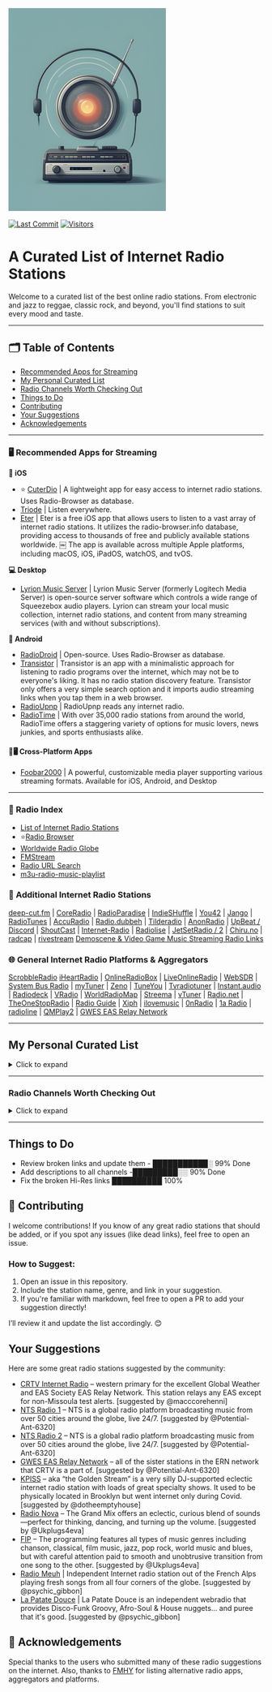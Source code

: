 ![Logo](https://github.com/deroverda/recommended-radio-streams/blob/main/logo_resized_enhanced.png?raw=true)

[![Last Commit](https://img.shields.io/github/last-commit/deroverda/recommended-radio-streams?style=flat-square)](https://github.com/deroverda/recommended-radio-streams)
[![Visitors](https://api.visitorbadge.io/api/VisitorHit?user=deroverda&repo=recommended-radio-streams&countColor=%237B1E7A&style=flat-square)](https://github.com/deroverda/recommended-radio-streams)



# A Curated List of Internet Radio Stations

Welcome to a curated list of the best online radio stations. From electronic and jazz to reggae, classic rock, and beyond, you'll find stations to suit every mood and taste.




---

## 🗂️ Table of Contents
- [Recommended Apps for Streaming](#️-recommended-apps-for-streaming)
- [My Personal Curated List](#my-personal-curated-list)
- [Radio Channels Worth Checking Out](#radio-channels-worth-checking-out)
- [Things to Do](#things-to-do)
- [Contributing](#contributing)
- [Your Suggestions](#your-suggestions)
- [Acknowledgements](#acknowledgements)

  

---

### 🖥️ **Recommended Apps for Streaming**

**📱 iOS**
- ⭐ [CuterDio](https://cuterdio.com/en) | A lightweight app for easy access to internet radio stations. Uses Radio-Browser as database. 
- [Triode](https://triode.app/) | Listen everywhere.
- [Eter](https://apps.apple.com/se/app/eter-streaming-internet-radio/id1523221566?l=en-GB) | Eter is a free iOS app that allows users to listen to a vast array of internet radio stations. It utilizes the radio-browser.info database, providing access to thousands of free and publicly available stations worldwide.  ￼ The app is available across multiple Apple platforms, including macOS, iOS, iPadOS, watchOS, and tvOS.  

**💻 Desktop**
- [Lyrion Music Server](https://github.com/LMS-Community) | Lyrion Music Server (formerly Logitech Media Server) is open-source server software which controls a wide range of Squeezebox audio players. Lyrion can stream your local music collection, internet radio stations, and content from many streaming services (with and without subscriptions).

**🤖 Android**
- [RadioDroid](https://github.com/segler-alex/RadioDroid) | Open-source. Uses Radio-Browser as database. 
- [Transistor](https://codeberg.org/y20k/transistor) | Transistor is an app with a minimalistic approach for listening to radio programs over the internet, which may not be to everyone's liking. It has no radio station discovery feature. Transistor only offers a very simple search option and it imports audio streaming links when you tap them in a web browser.
- [RadioUpnp](https://play.google.com/store/apps/details?id=com.watea.radio_upnp) | RadioUpnp reads any internet radio.
- [RadioTime](https://play.google.com/store/apps/details?id=com.radiotime.app) | With over 35,000 radio stations from around the world, RadioTime offers a staggering variety of options for music lovers, news junkies, and sports enthusiasts alike.

#### **📱🖥️ Cross-Platform Apps**
- [Foobar2000](https://www.foobar2000.org/) | A powerful, customizable media player supporting various streaming formats. Available for iOS, Android, and Desktop



---

### 📜 Radio Index

- [List of Internet Radio Stations](https://en.wikipedia.org/wiki/List_of_Internet_radio_stations)
- ⭐[Radio Browser](https://www.radio-browser.info)
- [Worldwide Radio Globe](https://radio.garden/)
- [FMStream](https://fmstream.org)
- [Radio URL Search](https://streamurl.link)
- [m3u-radio-music-playlist](https://junguler.github.io/m3u-radio-music-playlists)

### 🔗 Additional Internet Radio Stations
[deep-cut.fm](https://deep-cut.fm) | [CoreRadio](https://coreradio.online/) | [RadioParadise](https://www.radioparadise.com) | [IndieSHuffle](https://www.indieshuffle.com) | [You42](https://www.you42.com) | [Jango](https://www.jango.com) | [RadioTunes](https://www.radiotunes.com)  | [AccuRadio](https://www.accuradio.com) | [Radio.dubbeh](https://radio.dubbeh.net/) | [Tilderadio](https://tilderadio.org/) | [AnonRadio](https://anonradio.net) | [UpBeat / Discord](https://discord.com) | [ShoutCast](https://www.shoutcast.com) | [Internet-Radio](https://www.internet-radio.com) | [Radiolise](https://radiolise.com) | [JetSetRadio / 2](https://jetsetradio.live/) | [Chiru.no](https://chiru.no) | [radcap](https://www.radcap.ru)  | [rivestream](https://www.rivestream.com) [Demoscene & Video Game Music Streaming Radio Links](https://mw.rat.bz/davgmsrl/)

### 🌐 General Internet Radio Platforms & Aggregators
[ScrobbleRadio](https://scrobblerad.io/) [iHeartRadio](https://www.iheart.com) | [OnlineRadioBox](https://onlineradiobox.com) | [LiveOnlineRadio](https://www.liveonlineradio.net) | [WebSDR](http://websdr.org/) | [System Bus Radio](https://github.com/fulldecent/system-bus-radio) | [myTuner](https://mytuner-radio.com) | [Zeno](https://zeno.fm) | [TuneYou](https://tuneyou.com) | [Tvradiotuner](https://tvradiotuner.com) | [Instant.audio](https://instant.audio) | [Radiodeck](https://www.radiodeck.com) | [VRadio](https://www.vradio.app) | [WorldRadioMap](https://www.worldradiomap.com) | [Streema](https://streema.com) | [vTuner](https://www.vtuner.com) | [Radio.net](https://www.radio.net) | [TheOneStopRadio](https://theonestopradio.com) | [Radio Guide](https://www.radioguide.fm) | [Xiph](https://xiph.org) | [ilovemusic](https://ilovemusic.de/) | [0nRadio](https://0nradio.com) | [1a Radio](https://1aradio.com) | [radioline](https://www.radioline.co) | [QMPlay2](https://github.com/zaps166/QMPlay2) | [GWES EAS Relay Network](https://gwes-eas.network/listen/)

---

## My Personal Curated List
<details>
  <summary>Click to expand</summary>

### Artist Specific 👑
- **2pac (Exclusive Radio)**: [Link](https://streaming.exclusive.radio/er/2pac/icecast.audio)  
- **ABBA (Exclusive Radio)**: [Link](https://streaming.exclusive.radio/er/abba/icecast.audio)  
- **Aretha Franklin (Exclusive Radio)**: [Link](https://streaming.exclusive.radio/er/arethafranklin/icecast.audio)  
- **BB King (Exclusive Radio)**: [Link](https://streaming.exclusive.radio/er/bbking/icecast.audio)  
- **Bob Marley (Exclusive Radio)**: [Link](https://streaming.exclusive.radio/er/bobmarley/icecast.audio)  
- **Creedence Clearwater Revival (Exclusive Radio)**: [Link](https://streaming.exclusive.radio/er/creedence/icecast.audio)  
- **Daft Punk (Exclusive Radio)**: [Link](https://www.surfmusik.de/m3u/exclusively-daft-punk,20696.m3u)  
- **Ella Fitzgerald (Exclusive Radio)**: [Link](https://streaming.exclusive.radio/er/ellafitzgerald/icecast.audio)  
- **Eric Clapton (Exclusive Radio)**: [Link](https://streaming.exclusive.radio/er/ericclapton/icecast.audio)  
- **Fleetwood Mac (Exclusive Radio)**: [Link](https://streaming.exclusive.radio/er/fleetwoodmac/icecast.audio)  
- **Jimi Hendrix (Exclusive Radio)**: [Link](https://streaming.exclusive.radio/er/hendrix/icecast.audio)  
- **John Coltrane (Exclusive Radio)**: [Link](http://streaming.exclusive.radio/er/johncoltrane/icecast.audio)  
- **Steely Dan (Exclusive Radio)**: [Link](https://streaming.exclusive.radio/er/steelydan/icecast.audio)  
- **Supertramp (Exclusive Radio)**: [Link](https://streaming.exclusive.radio/er/supertramp/icecast.audio)  
- **The Beatles (Exclusive Radio)**: [Link](http://streaming.exclusive.radio/er/beatles/icecast.audio)  
- **The Police (Exclusive Radio)**: [Link](https://streaming.exclusive.radio/er/policehits/icecast.audio)  
- **Van Morrison (Exclusive Radio)**: [Link](https://streaming.exclusive.radio/er/vanmorrison/icecast.audio)  
- **Red Hot Chili Peppers (Australian Digital Radio Network)**: [Link](http://abm22.com.au:8000/CONTAINER129)  
- **Eminem (Australian Digital Radio)**: [Link](http://abm21.com.au:8000/CONTAINER158) | Slim Shady
- **⭐Grateful Dead Radio - WGDR**: [Link](https://www.madmusicradio.com/wgdr)
- **Grateful Dead**: [Link](http://108.163.245.230:8100/stream) | unknown station
- **Rolling Stones (Virgin Radio Rockstar)**: [Link](https://icy.unitedradio.it/VirginSpecialEvent.mp3)

---

### Classical 🎻

- **Calm Radio - Symphony**: [Link](https://calmradio.com/channel-guide/classical-music)
- **Calm Radio - Classical Mix**: [Link](https://calmradio.com/channel-guide/classical-music)
- **Calm Radio - Opera**: [Link](https://calmradio.com/channel-guide/classical-music)
- **WFMT Chicago**: [Link](https://www.wfmt.com/) | WFMT has been broadcasting classical music since 1951. Its website says WFMT "strives to entertain, engage, and above all, respect its listeners with a quality and variety of programming found nowhere else". 
- **WBJC Baltimore**: [Link](https://www.wbjc.com/) | WBJC-FM is the classical radio voice of Baltimore City Community College.
- **WMNR**: [Link](https://www.wmnr.org/listen) | WMNR Fine Arts Radio is a public radio station, licensed to the Town of Monroe (Connecticut). We are on air 24/7,  providing classical and classic music via FM signal to much of Connecticut and nearby portions of New York. Our live stream is enjoyed around the world.
- **Concertzender Baroque**: [Link](https://www.concertzender.nl/programma_genre/oude-muziek/) | Baroque 

- **Only Mozart (Australian Digital Radio**: [Link](http://abm21.com.au:8000/CONTAINER10) | Mozart 
---

### Electronic ⚡
- **1.FM - Deep Techno & House**: [Link](https://www.1.fm/stations)
- **Cashmere Radio**: [Link](http://cashmereradio.com) | A Berlin-based station with diverse, experimental electronic music.
- **Dance Wave**: [Link](http://dancewave.com) | Focuses on upbeat electronic dance music.
- **FluxFM - ChillHop**: [Link](http://fluxfm.de/chillhop) | Plays a relaxed mix of hip-hop influenced electronic beats.
- **FluxFM - Hippie Trippy Garden**: [Link](https://www.fluxfm.de/posts/401dece5-d1f7-4d5b-9a50-5a1481758118) | Features psychedelic and experimental electronic music.
- **FluxFM - Sound Of Berlin**: [Link](http://fluxfm.de/sound-of-berlin) | Showcases the electronic music scene of Berlin.
- **FluxFM - Berlin Beach House Radio**: [Link](http://fluxfm.de/berlin-beach-house)  
- **Frisky Deep**: [Link](https://www.friskyradio.com/) | Specializes in deep house and similar electronic styles.
- **Frisky Radio**: [Link](https://www.friskyradio.com/) | A broader mix of various electronic genres.
- **LYL Radio**: [Link](https://lyl.live/) |  An independent station known for diverse and eclectic electronic selections.
- **LuxuriaMusic**: [Link](http://luxuriamusic.com) | Plays retro-futuristic and exotica-influenced electronic music.
- **Octave Radio**: [Link](http://octaveradio.com) | Plays a variety of electronic music, sometimes also categorized as Jazz.
- **OpenLab FM**: [Link](https://openlab.fm) | Broadcasting from Ibiza, this station offers a unique blend of electronic music and visual arts, curated by a roster of creative professionals.
- **NTS Radio - Poolside**: [Link](http://ntslive.co.uk) | Features chill and summery electronic vibes.
- **Radio Caprice - Minimal Tech House**: [Link](http://www.radcap.ru/) | Tech house
- **Skylab Radio**: [Link](http://skylabradio.com) | Known for spacey, ambient, and experimental electronic sounds.
- **Datafruits**: [Link](https://datafruits.fm/) | Focuses on chiptune and video game-inspired electronic music.
- **dublab**: [Link](http://dublab.com) | Features a wide range of experimental and underground electronic music.
- **TEKnival Radio**: [Link](http://teknivalradio.com) | Plays hard-edged techno and rave-inspired electronic music. 
- **Rainwave - All**: [Link](http://rainwave.cc/all) | A mix of different types of video game music including electronic styles.
- **Rainwave - Chiptunes**: [Link](https://rainwave.cc/chiptune/)  | BLEEPS AND BLOOPS, FROM GAMES AND MORE.
- **Italoradio.fm**: [Link](https://italoradio.fm/) | Plays Italo-disco music.
- **Radio ItaloPower!**: [Link](http://italopower.com) | Italodisco hits & rarities.
- **Radio BipTunia**: [Link](https://biptunia.com/) | Plays experimental and quirky electronic music.
- **Shonan Beach FM**: [Link](https://www.beachfm.co.jp/) | Japanese radio station focusing on chilled out electronic and beach vibes.
- **Fnoob Techno**: [Link](https://fnoobtechno.com/) | A dedicated techno station.
- **⭐Nightwave Plaza**: [Link](http://radio.plaza.one/mp3) | Welcome to 24/7 online vaporwave and future funk radio station.
- **Tech House (Australian Digital Radio)**: [Link](http://abm22.com.au:8000/CONTAINER18) | Tech House
- **Acid House (Australian Digital Radio)**: [Link](http://abm22.com.au:8000/CONTAINER1) | Acid House .

---

### Yacht Rock 🚤🌊

- **Doctor Pundit - Yacht Rock Jams**: [Link](https://www.doctorpundit.com/media/) | Yach Rock.  
- **Yacht Rock Miami**: [Link](https://www.yachtrockmiami.com/)  | Yach Rock.  
- **SuperStereo 1 - Yacht Rock**: [Link](https://www.hiresaudio.online/category/radio/) | Yach Rock. #



---

### General 📻
- **BBC Radio 6 Music**: [Link](https://gist.github.com/bpsib/67089b959e4fa898af69fea59ad74bc3)
- **Birch Street Radio**: [Link](https://jenny.torontocast.com:8172/stream) | adult alternative, classic rock, folk rock, alternative rock, americana, indie rock, progressive rock, singer-songwriters 
- **Classic Vinyl HD**: [Link](https://walmradio.com/classic/)  | general
- **KTKE 101.5 FM**: [Link](https://www.truckeetahoeradio.com/) | general station
- **Lahmacun Radio**: [Link](https://streaming.lahmacun.hu/listen/lahmacun_radio/radio.mp3) | Lahmacun.hu is an online music & more radio from Budapest.
- **SuperStereo 1+ - Disco, Soul & Funk**: [Link](https://www.hiresaudio.online/category/radio/)  
- **Soho Radio**: [Link](http://sohoradio.com) | A London-based station with a variety of music and talk shows.
- **Technicolor Web Of Sound**: [Link](https://www.techwebsound.com/) | Plays 1960s psychedelic rock and pop. 
- **The Dump**: [Link](http://thedump.com) |  Eclectic mix of various genres and obscure music.
- **The Lake Radio**: [Link](http://thelakeradio.com) | The Lake is a place for music and sounds. The radio stream runs at all hours of the day and is randomized. No one knows what The Lake plays next.
- **The SoCal Sound**: [Link](http://thesocalsound.org) | Features contemporary California rock, pop and indie music. 
- **The Penthouse**: [Link](https://thepenthouse.fm/) | Asoul, r&b and pop music. variety of classic 
- **Time Capsule Show**: [Link](https://ckut.ca/timecapsule/))  
- **Totally Wired Radio**: [Link](http://totallywiredradio.com) |  Plays a mix of indie, punk, and alternative music.
- **181.fm**: [Link](https://www.181.fm/)  
- **KBON**: [Link](https://www.kbon.com/) | Plays a mix of Louisiana-based music.
- **KKJZ-HD88.1**: [Link](https://kkjz.org/) | A public radio station that plays jazz and blues.
- **Le Grigri**: [Link](http://legrigri.com) | Plays a mix of African and Caribbean music.
- **Le Mellotron**: [Link](http://lemellotron.com) | Features a mix of world music, jazz and electronic.
- **Mondo Bongo Radio**: [Link](http://mondobongoradio.com) | Plays a mix of world music, exotica and soul.
- **Mutant Radio**: [Link](https://www.mutantradio.net) |  Plays an eclectic mix of experimental and alternative music.
- **⭐Nugs Radio**: [Link](http://nugs.net) |  Plays live recordings of rock and jam bands.
- **REYFM**: [Link](https://rey.fm/) | Plays contemporary pop and latin music.
- **Radio France**: [Link](http://www.radiofrance.fr/live) | A French public radio station with a variety of programming.
- **Radio Paradise - Main Mix**: [Link](http://radioparadise.com/main-mix)
- [Radio Paradise - Main Mix](http://radioparadise.com/main-mix)
- **Radio Free Phoenix**: [Link](http://radiofreephoenix.com) | general
- **Radio Krimi**: [Link](http://radiokrimi.com) | Plays mystery-themed radio dramas.
- **Retro Soul Radio UK**: [Link](https://www.retrosoulradio.co.uk) | Plays soul music, featuring both classic and contemporary soul tracks.
- **KEXP**: [Link](https://www.kexp.org/listen/) | Highly praised for its exceptional music selection.
- **⭐Do!! You!!! Radio**: [Link](https://doyouworld.out.airtime.pro/doyouworld_a) | London-based community radio station. Family radio Broadcasting from London town Monday to Friday. Do!! You!!! World is a totally independent station, free of corporate investment. A radio station solely funded by the listeners that will always be free at the point of use.
- **⭐Radio Nula**: [Link](https://strm.radionula.com/classics) | CLASSIC Soul - Funk - Disco - Hip-Hop and all that Jazz 
- **Netil Radio**: [Link](https://netilradio.out.airtime.pro/netilradio_a) |London's community voice broadcasting live from a converted shipping container atop of Netil Market.
- **⭐FIP**: [Link](https://stream.radiofrance.fr/fip/fip.m3u8) | Welcome to Fip, the most eclectic music radio in the world! Listen online to the 8 thematic webradios and find your favorite shows, all for free and without advertising. 
- **Fluid Radio**: [Link](http://uk4-vn.webcast-server.net:9270/) | Fluid Radio brings you the best in experimental frequencies allowing listeners, artists, producers and promoters to be completely involved in the growth and direction of the station. Focusing on experimental genres, we aim to provide a space to share in the creative process and spread the experience of inner exploration through musical expression. The playlist is diverse, encompassing Ambient, Modern Classical, Experimental Acoustic, Folk and Abstract sounds.
- **⭐La Patate Douce**: [Link](http://listen.radioking.com/radio/285742/stream/331753)
- **⭐WFMU**: [Link](http://wfmu.org) | A freeform radio station offering a wide range of music, from rock to experimental.
- **Zeno.FM GTA Radio**: [Link](https://stream.zeno.fm/qe1hrwvkg48uv) | GTA playlist. 
---

### Hip-Hop/Rap 🎤
- **90s90s HipHop & Rap**: [Link](http://streams.90s90s.de/hiphop/mp3-192/streams.90s90s.de/) | 90s.
- **181.FM - Old School HipHop/RnB**: [Link](http://listen.181fm.com/181-oldschool_128k.mp3) | Old school.
- **Old School Rap (Australian Digital Radio)**: [Link](http://abm21.com.au:8000/CONTAINER69) | Old School Rap

---

 
### Jazz 🎷
- **Adroit Jazz Underground**: [Link](https://mytuner-radio.com/sv/radio/adroit-jazz-underground-492026/) | Focuses on underground and less mainstream jazz.
- **Jazz Con Class**: [Link](http://jazzconclass.com) | Jazz Con Class Radio, hosted by Jose Reyes, is a 24/7 online station focused on traditional/classic Jazz from the late 40s to the early 70s. It aims to revive and celebrate Jazz music, which Reyes feels has been overlooked
- **KSDS Jazz 88.3 FM**: [Link](https://www.jazz88.org/) | A public radio station broadcasting classic and contemporary jazz.
- **Radio Suisse Jazz**: [Link](http://radiosuissejazz.ch) | Radio Swiss Jazz is the perfect musical companion: swinging standards from the «Great American Songbook» as well as gems of innovative bebop instrumentalists, supplemented with Latin, Black and World Music, result in the ideal non-stop mix for any time of day or night. 
- **WBGO 88.3**: [Link](http://wbgo.org) | A New York-based public radio station specializing in jazz.
- **WDNA 88.9**: [Link](http://wdna.org) |  Miami-based public radio station focused on jazz and Latin jazz.
- **KEWU-FM (89.5 MHz Jazz 89.5)**: [Link](https://kewuradio.ewu.edu/KEWU_Jazz_89.5) | A public radio station with a focus on jazz.
- **Octave Radio**: [Link](https://octaverecords.out.airtime.pro/octaverecords_a?_ga=2.139116787.1781832620.1687634712-199058362.1687634712) | Also appears in the Electronic category, sometimes plays jazz.
- **⭐Head Wax Radio**: [Link](https://headwaxradio.radioca.st/stream) | Future sounds of jazz. Head Wax is music for your mind, body and soul... and your dancing feet. Broadcasting from Dublin, Ireland from the same people who gave us Dublin's JazzFM 89.8 back in the day.
- **Concertzender - Jazznotjazz**: [Link](https://www.concertzender.nl/programma_genre/oude-muziek/)

---
  

### Lounge & Chill 🍹🌅🌴
- **1.FM - Costa Del Mar**: [Link](https://www.1.fm/stations) | Vibe out to ambient and lounge music. Costa Del Mar is easy listening inspired by the sea.
- **1.FM - Sax4Love**: [Link](https://www.1.fm/stations) | Sax4Love is dedicated exclusively to Saxophone music and offers you this unique channel: "Smooth Jazz".
- **24/7 LoFi Radio**: [Link](https://www.247lofiradio.com/) | LoFi
- **FluxFM - FluxLounge**: [Link](http://fluxfm.de/fluxlounge) | An unexcited mix of soft pop, singer-songwriter and smooth tunes ensures a pleasant feel-good atmosphere. A bubble bath for the ears.
- **Blue Marlin Ibiza**: [Link](http://www.bluemarlinibiza.com/radio/live) | The station offers a curated mix of Balearic beats, house, and electronic music, reflecting the relaxed yet vibrant atmosphere of Ibiza. It streams live DJ sets and exclusive music.
- **Nordic Lodge**: [Link](https://www.nordiclodgeradio.com/) | Chill-out Music for the Open-Minded Listener
- **Ambient Sleeping Pill**: [Link](https://s.stereoscenic.com/asp-h.m3u) | internet radio streaming music for sleep, meditation or study; for tuning out distractions or simply relaxing; ad-free, beat-free, never too new-age or dark 
- **The Queit Village**: [Link](https://cp3.shoutcheap.com:2199/tunein/mark1234.pls) | The Quiet Village is the soundtrack for your Tiki bar! Featuring Exotica, Hawaiian and Lounge music from yesterday and today, and interviews.
- **FreeCodeCamp**: [Link](https://coderadio-admin-v2.freecodecamp.org/listen/coderadio/radio.mp3) | Welcome to Code Radio. 24/7 music designed for coding.
- **⭐Hunter FM LoFi**: [Link](https://live.hunter.fm/lofi_high) | Perfect beats for studying and working, or even relaxing and falling asleep. 
- **⭐Moon Phase Radio**: [Link](https://cp12.serverse.com/proxy/moonphase/stream) | Moon Phase Radio brings to you commercial free Ambient & Downtempo music 24 hrs a day. MPR commenced broadcasting on 1st January 2010. Our Ambient music is a great way of distancing yourself from this busy planet and experiencing the calm of Mare Tranquillitatis.
- **Smooth Chill**: [Link](https://media-ssl.musicradio.com/ChillMP3) | Music To Chill To
- **Radio Schizoid - Chillout**: [Link](http://94.130.113.214:8000/chill) | Escape Reality - Chillout /Ambient Finest Psychedelic Chillout/Ambient Tunes.
- **Mother Earth Radio**: [Link](http://motherearthradio.com) | Plays a mix of nature-themed, acoustic music.
- **Mother Earth Radio - Instrumental**: [Link](http://motherearthradio.com/instrumental)  
- **NTS - Slow Focus**: [Link](https://stream-mixtape-geo.ntslive.net/mixtape) | Meditative, relaxing and beatless: ambient, drone and ragas. Tune in and zone out with NTS&apos; compendium of the beatless and transcendental. Calming sounds to help you focus or drift away.
- **Ambinature Radio**: [Link](https://nature-rex.radioca.st/stream) | Ambi Nature Radio (Sleep, Relaxation & Meditation) is a station with the focus on providing natural relaxation sounds. We don’t play any music, just let your mind be free while listening to the most relaxing nature sounds of the earth.
- **Limbik Frequencies - Radio Elektro[u]nique**: [Link](https://limbikfreq.com/public/limbik_frequencies) | A tasty blend of deep fried beats.

---

### Oldies/Classic 📼
- **Pumpkin FM - 1940s radio**: [Link](http://pumpkinfm.com/1940s-stream) | The Old Time Radio Network
- **Pumpkin FM - Radio England**: [Link](http://pumpkinfm.com/radio-england-stream) | The Old Time Radio Network
- **Ultimate Oldies Radio**: [Link](http://ultimateoldiesradio.com) | Musical History of the 50's, 60's, 70's & More!
- **Vintage Obscura Radio**: [Link](http://vintageobscura.com) | Nearly 100,000 music-obsessed researchers scour the internet daily to uncover nearly forgotten music of every genre and category at /r/vintageobscura
- **Radio Nostalgia**: [Link](http://cast1.torontocast.com:1630/stream) | Plays classic pop and music from the 1940's to 1980's.
- **The Retro Attic**: [Link](	https://psn3.prostreaming.net:2199/tunein/theretro.pls) | 50s-70S LOST AND CLASSIC OLDIES
- **Radio Dismuke – 1920’s 1930’s Jazz and Pop**: [Link](http://dismuke.org) | Plays music from the 1920s and 1930s, including jazz and pop classics.

---

### Reggae & Dub 🇯🇲 🟩🟨🟥
- **Dr Dick's Dub Shack**: [Link](http://drdicksdubshack.com) | Bermuda-based online radio station playing all species of dub, downtempo and bass music -  from the classic early analogue dub reggae of the 60s and 70s, through to 80s and 90s digidub, on to year 3000 steppas and future bass music!
- **Alpha Boys School Radio**: [Link](http://alphaboysschoolradio.com) | Every song features at least one past student of the Alpha music programme in Kingston, Jamaica. Founded in 1880, Alpha has helped launch the careers of jazz innovators, ska pioneers and reggae icons. Operated by the Sisters of Mercy of Jamaica, a Catholic order of nuns since 1890, Alpha continues to develop the next generation of music talent.
- **King Dub Radio**: [Link](http://london-dedicated.myautodj.com:8862/stream) | King Dub Radio is the online radio station of 'King Dub Records' from France. They are dedicated to spread Soundsystem Culture to the world and play Roots & Culture Dub as well as new digital Dub tune. 
---

### ⭐**SomaFM**
- **SomaFM - Bossa Beyond**: [Link](https://somafm.com/listen/) - Silky-smooth, laid-back Brazilian-style rhythms of Bossa Nova, Samba and beyond
- **SomaFM - Deep Space One**: [Link](https://somafm.com/listen/) - Deep ambient electronic, experimental and space music. For inner and outer space exploration.
- **SomaFM - Groove Salad**: [Link](https://somafm.com/listen/) | A nicely chilled plate of ambient/downtempo beats and grooves.
- **SomaFM - Groove Salad Classic**: [Link](https://somafm.com/listen/) | The classic (early 2000s) version of a nicely chilled plate of ambient/downtempo beats and grooves.
- **SomaFM - Left Coast 70s**: [Link](https://somafm.com/listen/) | Mellow album rock from the Seventies. Yacht not required.
- **SomaFM - SF Police Scanner**: [Link](https://somafm.com/listen/) | San Francisco Public Safety Scanner Feed
- **SomaFM - Seven Inch Soul**: [Link](https://somafm.com/listen/) | Vintage soul tracks from the original 45 RPM vinyl.
- **SomaFM - ThistleRadio**: [Link](https://somafm.com/listen/) | Exploring music from Celtic roots and branches
- **SomaFM - Suburbs of Goa**: [Link](http://somafm.com/suburbsofgoa) | Desi-influenced Asian world beats and beyond.
- **SomaFM - ALL CHANNELS**: [Link](https://somafm.com/listen/)

---

### HiRes and CD-quality internet radio stations - Enjoy music in the highest possible quality, streaming in lossless HiFi.
- **WBOR Radio**: [Link](https://wbor.org)
- **96bFM**: [Link](https://95bfm.com)
- **Radio Random**: [Link](https://radiorandom.org)
- **Open Sky Radio**: [Link](https://opensky.radio)
- **JB Radio**: [Link](https://jb-radio.net)
- **SuperStereo: Signal 3+**: [Link](https://icecast.centaury.cl/superstereo/index3plus.html)
- **SuperStereo: Signal 7**: [Link](https://icecast.centaury.cl/superstereo/index7.html)
- **SuperStereo: Signal 6**: [Link](https://superstereohires.com/streams/)
- **SuperStereo: Signal 5**: [Link](https://superstereohires.com/streams/)
- **SuperStereo: Signal 4+**: [Link](https://superstereohires.com/streams/)
- **#SuperStereo: Signal 4**: [Link](https://superstereohires.com/streams/)
- **SuperStereo: Signal 3**: [Link](https://superstereohires.com/streams/)
- **SuperStereo: Signal 2**: [Link](https://superstereohires.com/streams/)
- **SuperStereo: Signal 1+**: [Link](https://superstereohires.com/streams/)
- **SuperStereo: Signal 1**: [Link](https://superstereohires.com/streams/)
- **Radio Jeunes Rheims**: [Link](https://www.rjrradio.fr)
- **Violent Forces Radio: '80s Thrash**: [Link](https://violentforcesradio.weebly.com)
- **Violent Forces Radio: General Thrash**: [Link](https://violentforcesradio.weebly.com)
- **Radio 90FM Valencia**: [Link](https://www.radio90.fm)
- **Radio Krov**: [Link](https://www.hiresaudio.online/radio-krov/)
- **Radio Bias**: [Link](https://biasradio.com)
- **Easy Radio**: [Link](https://www.easyradio.bg)
- **TEKnival Radio**: [Link](https://www.teknivalradio.co.uk)
- **The Cheese**: [Link](https://thecheese.co.nz)
- **Intense Radio**: [Link](https://sanctuaryinternational.com/intense-radio/)
- **LapFox Radio**: [Link](https://lapfoxradio.com)
- **Dance Wave!**: [Link](https://dancewave.online)
- **Magic Radio**: [Link](https://magic-radio.net)
- **Radio Calico**: [Link](https://www.radio-calico.com)
- **Mother Earth Radio**: [Link](https://motherearthradio.de/en/)
- **Djam Radio**: [Link](https://www.djam.radio)
- **Le Bon Mix**: [Link](https://www.lebonmix.radio)
- **Radio Sputnik**: [Link](https://audiophile.fm/radio-sputnik)
- **Radio Paradise (Global Mix)**: [Link](https://radioparadise.com/home)

---

### World Music 🌍
**African** 🪘🦁
- **Oroko Radio**: [Link](https://oroko.live/) | Afro Indie Radio features Indie, Folk, and Soul music, led by Nigerian-born artist Tommy WÁ. Blending Afro Indie acoustics with poetic storytelling, his music reflects a fusion of genres, drawing from experiences in Nigeria and Ghana. Written in English, Yoruba dialects, and pidgin, his soulful works promote connection and emotional depth.
- **Pan African Space Station**: [Link](https://panafricanspacestation.org.za/) | The Pan African Space Station (PASS), founded by Chimurenga and Neo Muyanga in 2008, is a dynamic platform blending a live radio studio, performance space, research hub, and internet radio station. Drawing inspiration from Sun Ra's philosophy, PASS creates new forms of knowledge, challenges perceptions of Africa, and explores shared human and historical connections.
- **Radio Caprice - Afrobeat**: [Link](http://www.radcap.ru/)
- **Alefa Music - Afrobeat** [Link](https://alefamusic.net/) | Alefamusic is a webradio dedicated to Malagasy music, especially the salegy rhythm. Founded in 2006 in France, it began as a radio show hosted by DJ Gasy Mich and Fabrice Mystone on Aligre FM 93.1 Paris, airing until November 2017. The webradio launched in 2012, continuing the show’s legacy by broadcasting Malagasy music worldwide.
- **Afro FM**: [Link](https://zeno.fm/radio/fm-afro/)
- **Jazz Afro**: [Link](http://jazz-radio-afro.ice.infomaniak.ch/jazz-radio-afro.mp3)
- **Afro House (Australian Digital Radio)**: [Link](http://abm22.com.au:8000/CONTAINER53) | Afro House 

**Latin/Caribbean** 🌴🎺
- **Gladys Palmera Coleccion**: [Link](http://gladyspalmera.com/coleccion) | Plays a mix of Latin and Spanish music.
- **Isla Negra Upbeat**: [Link](https://www.radio-browser.info/history/af54e7ca-3a45-40cd-8ca8-c5ee9bc4231d) | Radio Isla Negra is a non-profit, non-commercial radio station created by Hernan Rodriguez M in 1999 from the small beach town of Isla Negra, Chile. It has been an unparalleled source of handpicked music from across the musical spectrum. Its mission is to find the best tracks regardless of time, genre, or style.
- **Isla Negra Slowbeat**: [Link](https://www.radio-browser.info/history/c3517203-bd27-4019-9ba9-a72a53e4c88f)

**Asian** 🇯🇵
- **listen.moe**: [Link](https://listen.moe/kpop/stream) | k-pop
- **J-Pop Sakura 懐かしい asia DREAM radio**: [Link](https://cast1.torontocast.com:2170/;.mp3) | j-pop
- **J-Club Club Bandstand**: [Link](http://jclubradio.com) | Plays a mix of classic and contemporary Japanese music.
- **Pyongyang Radio FM**: [Link](https://listen7.myradio24.com/69366) | The Korean Central Broadcasting Station (KCBS) is North Korea’s main state-run radio broadcaster, established in 1945. It broadcasts in Korean on multiple frequencies, focusing on state propaganda, including praise for the leadership and promotion of Juche ideology. In 2024, Pyongyang Broadcasting Station, targeting South Korea and Japan, ceased operations after nearly 70 years.


**Other** 🌀
- **Celtic Music Radio**: [Link](https://www.celticmusicradio.net/) | Celtic Music Radio 95FM, run by volunteers, brings traditional, folk, roots, Americana, and world music to Glasgow and beyond. Supporting emerging acts, we connect with Scottish culture and festivals. Tune in via 95FM, DAB, apps, or online. As a charity, we rely on donations, fundraisers, and limited ads.
- **Worldwide FM**: [Link](https://worldwidefm.out.airtime.pro/worldwidefm_b) | Worldwide FM is an award-winning community and platform where marginalised voices, alternative perspectives and shared progressive values are brought to the forefront through music and culture. 
- **Hollow Earth Radio** : [Link](http://centova.rockhost.com:8001/stream) | We are also an all-ages music and performance venue. Our focus is on audio not often heard on the traditional radio dial, including: found sound, field recordings, forgotten music, local musicians, bedroom recordings, lo-fi demos, dreams, storytelling, conversations from within marginalized communities and things that feel real.  
- **Radio Caprice - Middle Eastern Music**: [Link](http://79.111.119.111:8004/middleeast) | Middle East 
---

### Misc 🎙️
- **Her.st - Propaganda Broadcast**: [Link](https://her.st/radio/) | This station is a 24/7 stream of Her.st Propaganda Broadcast! Conspiracy Theories, Philosophy, and more! Coast to Coast AM archives, Alan Watts lectures, Terence McKenna lectures, and more!
- **Pi ano**: [Link](http://stream.p-node.org/piano) |  Piano only. 

### Emergency/ATC 🚨✈️
- **Maricopa County - Police (Valley Wide) & DPS (Highway Patrol) - Phoenix, AZ Scanner**: [Link](http://brickcamp.biz:8097/city-scan)
- **Pittsburgh Police, Fire and EMS**: [Link](https://broadcastify.cdnstream1.com/21738)
- **LiveRTC KJFK Tower 2, New York**: [Link](https://www.liveatc.net/play/kjfk9_s.pls)

</details>

---

### Radio Channels Worth Checking Out
<details>
  <summary>Click to expand</summary>

These are some channels I’ve heard are good, but I haven't had the chance to check them all out yet. Feel free to explore and see what suits your taste! most links seem to be dead, manually search for these using the tools above. please report and I'll update.😊
- **1FM Chillout Lounge**: [Link](https://www.1.fm/stations) | Plays chillout, ambient, and relaxing music.
- **113.fm Hits 1997 – Ads**: [Link](https://www.113.fm/) | Plays popular music hits from 1997 along with occasional ads.
- **All Jazz Radio**: [Link](https://www.madmusicradio.com/wjzz) | All jazz.
- **Ambient Sleeping Pill**: [Link](https://ambientsleepingpill.com/) | internet radio streaming music for sleep, meditation or study; for tuning out distractions or simply relaxing; ad-free, beat-free, never too new-age or dark 
- **Antenne Bayern**: [Link](https://www.antenne.de/webradio/) | A German radio station playing a variety of music genres, including pop and classic hits.
- **Antenne Bayern – CoffeeHouse**: [Link](https://www.antenne.de/webradio/coffeemusic) | Features soft, relaxing music for a peaceful coffeehouse atmosphere.
- **Berlin Community Radio**: [Link](https://tunein.com/radio/Berlin-Community-Radio-s209811/) | A community radio station in Berlin offering diverse programming.
- **Beyond the Beat Generation**: [Link](http://www.beyondthebeatgeneration.com/) | Plays jazz and experimental music inspired by the Beat Generation.
- **Blue Marlin Ibiza – Dance/Elect**: [Link](https://www.bluemarlinibiza.com/radio/) | Plays electronic dance music and live DJ mixes from the Blue Marlin Ibiza.
- **Bondi Beach Radio – Sydney**: [Link](https://bondiradio.com.au/) | Broadcasting from Sydney’s Bondi Beach, featuring a mix of music and local news.
- **ChillTraxx – World’s Chillout Channel**: [Link](https://www.chilltrax.com/) | Plays relaxing chillout and downtempo music.
- **CKUT 90.3 Montreal College Community Radio**: [Link](http://ckut.ca) | A community radio station offering diverse programming from McGill University in Montreal.
- **Country Radio – USA**: [Link](https://country-radio.com/) | Plays country music, including classic hits and contemporary tracks.
- **Dublin Digital Radio – Ireland**: [Link](https://listen.dublindigitalradio.com/home) | An eclectic radio station from Dublin offering a mix of indie, electronic, and experimental music.
- **Eurodance Radio**: [Link](https://www.eurodance-radio.com/) | Plays Eurodance music, combining elements of house, techno, and pop.
- **Fine Music Radio 101.3 FM – Cape Town**: [Link](https://www.fmr.co.za/) | A South African radio station featuring classical music and jazz.
- **FIP – France**: [Link](https://www.radiofrance.fr/fip) | A French station with an eclectic playlist, including jazz, world music, and contemporary styles.
- **Folk Alley – Ohio**: [Link](https://folkalley.com/) | Plays folk music from Ohio, including contemporary and traditional songs.
- **Frisky Radio – Chill**: [Link](http://friskyradio.com) | Specializes in chill electronic music.
- **Frisky Radio – Deep**: [Link](https://www.friskyradio.com/) | Plays deep house and ambient electronic music.
- **Frisky Radio – Underground Electronic**: [Link](http://friskyradio.com) | Focuses on underground electronic genres like techno and deep house.
- **Galaxie Radio – Haiti**: [Link](http://galaxieradio.com) | Plays a variety of genres from Haiti, including reggae and kompa music.
- **Galaxie 104.5**: [Link](http://radiogalaxie.com) | Another frequency for Galaxie Radio offering similar Haitian music programming.
- **Irish Pub Radio**: [Link](http://irishpubradio.com) | Plays traditional Irish music, ideal for an Irish pub atmosphere.
- **Jazz 88 – San Diego**: [Link](https://jazz88.org) | A jazz station broadcasting from San Diego.
- **Jazz & Blues Radio – United States**: [Link](https://www.radio.se/s/jazzradio-blues) | Plays a mix of jazz and blues music.
- **Jazz24**: [Link](https://www.jazz24.org/) | A station dedicated to playing smooth and contemporary jazz.
- **JazzFM – UK**: [Link](http://jazzfm.com) | A British radio station focused on jazz, blues, and soul music.
- **KCLR96FM – Kilkenny, Ireland**: [Link](http://kclr96fm.com) | A regional station from Kilkenny, Ireland, offering a mix of music and local news.
- **KCRW 89.9 FM – Los Angeles**: [Link](https://www.kcrw.com/) | A public radio station offering a variety of music, talk, and culture programming.
- **KDHX 88.1 FM – St. Louis**: [Link](http://kdhx.org) | A community radio station in St. Louis offering diverse music and local programming.
- **KEXP – Seattle, University of Washington**: [Link](http://kexp.org) | A popular station from Seattle, offering indie and alternative music.
- **KEXP 90.3 FM – Seattle**: [Link](http://kexp.org) | Another station under the KEXP umbrella, focusing on indie, alternative, and world music.
- **KissFM 2.0 Trance**: [Link](http://kissfm.com) | Plays trance and electronic dance music.
- **KIX Belgium – Talk and Radio**: [Link](https://www.radiokix.be/) | Offers a variety of talk and music programming from Belgium.
- **KNBR 104.5 – KFOG S.F. Talk/Music**: [Link](http://knbr.com) | San Francisco's station blending talk and music programming.
- **KUSF 90.3 FM – San Francisco**: [Link](https://www.kusf.org) | A student-run station from the University of San Francisco offering diverse programming.
- **KUTX 98.9 FM – Austin**: [Link](http://kutx.org) | An Austin-based station offering music, including indie rock and Americana.
- **KUTX 98.9 – Austin UT**: [Link](http://kutx.org) | Another frequency for KUTX offering music programming from the University of Texas at Austin.
- **KZSC 88.1 FM – Santa Cruz**: [Link](http://kzsc.org) | A community radio station from Santa Cruz, California, featuring diverse music.
- **KZSU 90.1 FM – Stanford**: [Link](https://kzsu.stanford.edu/) | A college radio station offering experimental and alternative programming.
- **KZSU Stanford 90.1 FM – Stanford, CA**: [Link](http://kzsu.stanford.edu) | Stanford's student-run radio station offering a mix of music and talk.
- **MacSlon’s Irish Pub Radio**: [Link](http://www.macslons-irish-pub-radio.com/) | Plays Irish folk and traditional music for an authentic pub experience.
- **Mondo Radio – Pop and Jazz**: [Link](http://mondoradio.com) | Features a mix of pop and jazz music.
- **Newtown Radio – Prog – Good Alt. – Brooklyn**: [Link](https://newtownradio.com) | A Brooklyn-based station offering progressive rock and alternative music.
- **Radio Caroline 259 Gold**: [Link](http://radiocaroline.co.uk) | A station broadcasting classic hits, based on the historic Radio Caroline pirate radio.
- **Radio Dismuke – 1920’s 1930’s Jazz and Pop**: [Link](http://dismuke.org) | Plays music from the 1920s and 1930s, including jazz and pop classics.
- **Radio France Internationale – World News**: [Link](http://rfi.org) | Offers news programming with a global perspective.
- **Radio Free Europe/Radio Liberty**: [Link](https://www.rferl.org/) | Provides news and information for countries with limited media freedoms.
- **Radio Galaxie 104.5**: [Link](http://radiogalaxie.com) | Another frequency for Radio Galaxie offering similar Haitian music programming.
- **Radio Marija – Lithuania**: [Link](https://www.marijosradijas.lt/) | A Lithuanian radio station offering religious programming.
- **Radio Nacional de Espana (RNE)**: [Link](https://www.rtve.es/radio) | Spain's national radio station offering news, music, and culture.
- **Radio New Zealand National**: [Link](http://rnz.co.nz) | A public radio station from New Zealand offering news, talk, and music programming.
- **Radio Nova – Ireland**: [Link](https://www.nova.ie/) | Offers rock and alternative music along with news and talk programming.
- **Radio Popolare – Milan, Italy**: [Link](http://radiopopolare.it) | A Milan-based station offering a mix of news, talk, and music.
- **Radio Reverb 97.2 – Brighton UK Community Radio**: [Link](http://radioreverb.com) | A community radio station from Brighton offering a mix of music and talk.
- **Radio Reverb 97.2 FM – Brighton**: [Link](https://www.radioreverb.com/) | Another frequency for Radio Reverb offering similar community radio programming.
- **Radio Subasio – Italy**: [Link](http://radiosubasio.com) | Plays a mix of contemporary and classic Italian pop and rock music.
- **Radio Swiss Jazz**: [Link](https://www.radioswissjazz.ch/en) | A Swiss station focused on jazz music.
- **Resonance 104.4FM – London – Diverse Community Radio**: [Link](https://www.resonancefm.com/) | A London-based community station offering a diverse mix of music and cultural programming.
- **Retro Soul Radio UK**: [Link](https://www.retrosoulradio.co.uk) | Plays soul music, featuring both classic and contemporary soul tracks.
- **Rinse FM – UK**: [Link](http://rinse.fm) | A London-based station focused on underground dance music and urban genres.
- **Rinse FM (Rinse France) – Dance/Urban – London**: [Link](http://rinse.fm) | A French version of Rinse FM with a focus on dance and urban music.
- **RTE Radio 1 – Ireland**: [Link](http://rte.ie) | Ireland's national public radio station, offering a mix of news, talk, and music.
- **Sky Radio 101Fm – Dutch/Netherlands – US Pop**: [Link](https://www.skyradio.nl/) | A Dutch station offering a mix of US pop and contemporary hits.
- **Smooth Jazz Chicago**: [Link](http://smoothjazzchicago.com) | Plays smooth jazz, featuring a variety of classic and contemporary jazz tracks.
- **Taui FM – Tahiti**: [Link](https://theonestopradio.com/radio/taui-fm) | A radio station broadcasting from Tahiti with a mix of local and international music.
- **The Current – Minnesota Public Radio**: [Link](http://thecurrent.org) | Offers a mix of indie rock, pop, and folk music, with a focus on new artists.
- **The Edge Radio – New Zealand**: [Link](http://theedge.co.nz) | Plays contemporary pop, rock, and alternative music from New Zealand.
- **The Jazz Groove**: [Link](https://jazzgroove.org/?channel=mix1) | Focuses on smooth jazz music, including contemporary and classic jazz.
- **Time Capsule Audio Network**: [Link](http://timecapsuleaudio.com) | A nostalgic station playing a variety of classic music and soundtracks.
- **TSF Jazz 89.9 FM – Paris – Jazz, Talk**: [Link](http://tsfjazz.com) | A Paris-based station focusing on jazz, talk shows, and interviews.
- **Tuned In Radio – Classical**: [Link](http://tunedinradio.com) | Plays classical music with a focus on orchestral and chamber pieces.
- **WBEZ 91.5 FM – Chicago**: [Link](http://wbez.org) | A public radio station in Chicago offering news, talk, and music programming.
- **WDR 1Live Plan B**: [Link](http://wdr.de) | A German station offering a mix of music, talk, and entertainment.
- **WGBH 89.7 – Boston**: [Link](http://wgbh.org) | A Boston-based public radio station offering classical music and cultural programming.
- **WGBH 99.5 FM – Classical Music**: [Link](http://wgbh.org) | Plays classical music and opera, including local and international performances.
- **WLIR 92.7 – New York**: [Link](http://wliwfm.org) | Offers alternative rock, pop, and indie
- **WNYC 93.9 FM – New York**: [Link](http://wnyc.org) | A public radio station offering news, talk, and music programming.
- **WRIR 97.3 – Richmond, VA**: [Link](http://wrir.org) | A community radio station offering a variety of music genres and talk programming.
- **WTJU 91.1 – University of Virginia**: [Link](http://wtju.net) | A college radio station offering diverse programming, from indie to jazz.
- **WXXI 88.5 FM – Rochester**: [Link](http://wxxi.org) | A public radio station offering classical music and cultural programming.
- **WQXR Q2 – New York Public Radio**: [Link](http://wqxr.org) | A part of the New York Public Radio network, offering 24/7 classical music content for its audience.
- **WWOZ 90.7 – New Orleans**: [Link](https://www.wwoz.org/) | A New Orleans-based station broadcasting jazz, blues, and local music, reflecting the vibrant culture of the city.
- **WXYC 89.3FM – Chapel Hill, NC Freeform College Radio**: [Link](https://wxyc.org/) | A freeform radio station from the University of North Carolina at Chapel Hill, offering a diverse range of music and programming.


</details>

--- 

## Things to Do

- Review broken links and update them -  ███████████░ 99% Done
- Add descriptions to all channels -█████████░░ 90% Done
- Fix the broken Hi-Res links ██████████ 100%

## 🤝 Contributing

I welcome contributions! If you know of any great radio stations that should be added, or if you spot any issues (like dead links), feel free to open an issue. 

### How to Suggest:
1. Open an issue in this repository.
2. Include the station name, genre, and link in your suggestion.
3. If you're familiar with markdown, feel free to open a PR to add your suggestion directly!

I’ll review it and update the list accordingly. 😊


## Your Suggestions
Here are some great radio stations suggested by the community:

- [CRTV Internet Radio](https://erncrtv.com/) – western primary for the excellent Global Weather and EAS Society EAS Relay Network. This station relays any EAS except for non-Missoula test alerts. [suggested by @macccorehenni]
- [	NTS Radio 1](https://www.nts.live/1) – NTS is a global radio platform broadcasting music from over 50 cities around the globe, live 24/7. [suggested by @Potential-Ant-6320]
- [	NTS Radio 2](https://www.nts.live/2) – NTS is a global radio platform broadcasting music from over 50 cities around the globe, live 24/7. [suggested by @Potential-Ant-6320]
- [GWES EAS Relay Network](https://gwes-eas.network/listen/) – all of the sister stations in the ERN network that CRTV is a part of. [suggested by @Potential-Ant-6320]
- [KPISS](https://kpiss.fm/) – aka “the Golden Stream” is a very silly DJ-supported eclectic internet radio station with loads of great specialty shows. It used to be physically located in Brooklyn but went internet only during Covid. [suggested by @dotheemptyhouse]
- [Radio Nova](http://novazz.ice.infomaniak.ch/novazz-128.mp3) – The Grand Mix offers an eclectic, curious blend of sounds—perfect for thinking, dancing, and turning up the volume. [suggested by @Ukplugs4eva]
- [FIP](http://icecast.radiofrance.fr/fip-hifi.aac) – The programming features all types of music genres including chanson, classical, film music, jazz, pop rock, world music and blues, but with careful attention paid to smooth and unobtrusive transition from one song to the other.  [suggested by @Ukplugs4eva]
- [Radio Meuh](http://radiomeuh.ice.infomaniak.ch/radiomeuh-128.mp3) | Independent Internet radio station out of the French Alps playing fresh songs from all four corners of the globe. [suggested by @psychic_gibbon]
- [La Patate Douce](http://listen.radioking.com/radio/285742/stream/331753) | La Patate Douce is an independent webradio that provides Disco-Funk Groovy, Afro-Soul & House nuggets... and puree that it's good. [suggested by @psychic_gibbon]




## 🙏 Acknowledgements

Special thanks to the users who submitted many of these radio suggestions on the internet. Also, thanks to [FMHY](https://fmhy.pages.dev/) for listing alternative radio apps, aggregators and platforms. 

